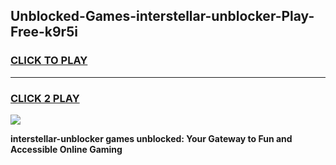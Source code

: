 
## Unblocked-Games-interstellar-unblocker-Play-Free-k9r5i
<h3>
<a href="https://premium76.site?title=interstellar-unblocker&ref=18A1">CLICK TO PLAY</a></h3>
<hr>

<h3>
<a href="https://premium76.site?title=interstellar-unblocker&ref=18A1">CLICK 2 PLAY</a>
  
</h3>

<a href="https://premium76.site?title=interstellar-unblocker&ref=18A1"><img src="https://clearcache.store/games.png"></a>


**interstellar-unblocker games unblocked: Your Gateway to Fun and Accessible Online Gaming**
